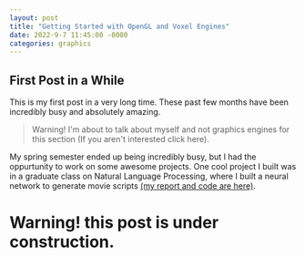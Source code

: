 ```yaml
---
layout: post
title: "Getting Started with OpenGL and Voxel Engines"
date: 2022-9-7 11:45:00 -0000
categories: graphics
---
```


## First Post in a While
This is my first post in a very long time. These past few months have been incredibly busy and absolutely amazing. 

 >Warning! I'm about to talk about myself and not graphics engines for this section (If you aren't interested click here). 

 My spring semester ended up being incredibly busy, but I had the oppurtunity to work on some awesome projects. One cool project I built was in a graduate class on Natural Language Processing, where I built a neural network to generate movie scripts [(my report and code are here)](https://github.com/gkgkgkgk/ECE467-NLP/blob/main/RNN/NLP_Final_Report.pdf).

 # Warning! this post is under construction.